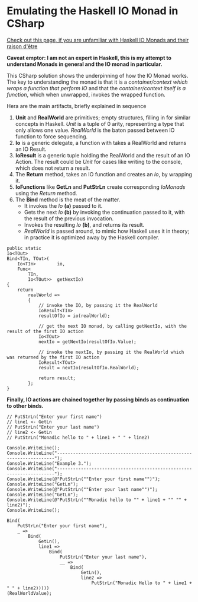 # Emulating the Haskell IO Monad in CSharp

[Check out this page, if you are unfamiliar with Haskell IO Monads and their raison d'être](https://wiki.haskell.org/IO_inside#.27.3E.3E.3D.27_and_.27do.27_notation)

**Caveat emptor: I am not an expert in Haskell, this is my attempt to understand Monads in general and the IO monad in particular.**

This CSharp solution shows the underpinning of how the IO Monad works. The key to understanding the monad is that it is a *container/context which wraps a function that perform IO* and that the *container/context itself is a function*, which when unwrapped, invokes the wrapped function.

Hera are the main artifacts, briefly explained in sequence
1. **Unit** and **RealWorld** are primitives; empty structures, filling in for similar concepts in Haskell. *Unit* is a tuple of 0 arity, representing a type that only allows one value. *RealWorld* is the baton passed between IO function to force sequencing.
2. **Io** is a generic delegate, a function with takes a RealWorld and returns an IO Result.
3. **IoResult** is a generic tuple holding the RealWorld and the result of an IO Action. The result could be *Unit* for cases like writing to the console, which does not return a result.
4. The **Return** method, takes an IO function and creates an *Io*, by wrapping it.
5. **IoFunctions** like **GetLn** and **PutStrLn** create corresponding *IoMonads* using the *Return* method.
6. The **Bind** method is the meat of the matter. 
   * It invokes the *Io* **(a)** passed to it.
   * Gets the next *Io* **(b)** by invoking the continuation passed to it, with the result of the previous invocation.
   * Invokes the resulting *Io* **(b)**, and returns its result.
   * *RealWorld* is passed around, to mimic how Haskell uses it in theory; in practice it is optimized away by the Haskell compiler.

```
public static 
Io<TOut>
Bind<TIn, TOut>(
    Io<TIn>        io,
    Func<
        TIn, 
        Io<TOut>>  getNextIo)
{
    return 
        realWorld => 
        {
            // invoke the IO, by passing it the RealWorld
            IoResult<TIn> 
            resultOfIo = io(realWorld);    

            // get the next IO monad, by calling getNextIo, with the result of the first IO action
            Io<TOut> 
            nextIo = getNextIo(resultOfIo.Value);  

            // invoke the nextIo, by passing it the RealWorld which was returned by the first IO action 
            IoResult<TOut> 
            result = nextIo(resultOfIo.RealWorld);   

            return result;
        };
}
```

**Finally, IO actions are chained together by passing binds as continuation to other binds.**

```
// PutStrLn("Enter your first name")
// line1 <- GetLn 
// PutStrLn("Enter your last name")
// line2 <- GetLn 
// PutStrLn("Monadic hello to " + line1 + " " + line2)

Console.WriteLine();
Console.WriteLine("---------------------------------------------------------------------");
Console.WriteLine("Example 3.");
Console.WriteLine("---------------------------------------------------------------------");
Console.WriteLine(@"PutStrLn(""Enter your first name"")");
Console.WriteLine("GetLn");
Console.WriteLine(@"PutStrLn(""Enter your last name"")");
Console.WriteLine("GetLn");
Console.WriteLine(@"PutStrLn(""Monadic hello to "" + line1 + "" "" + line2)");
Console.WriteLine();

Bind(
    PutStrLn("Enter your first name"),
    _ =>
        Bind(
            GetLn(),
            line1 =>
                Bind(
                    PutStrLn("Enter your last name"),
                    __ =>
                        Bind(
                            GetLn(),
                            line2 => 
                                PutStrLn("Monadic Hello to " + line1 + " " + line2)))))
(RealWorldValue);
```




